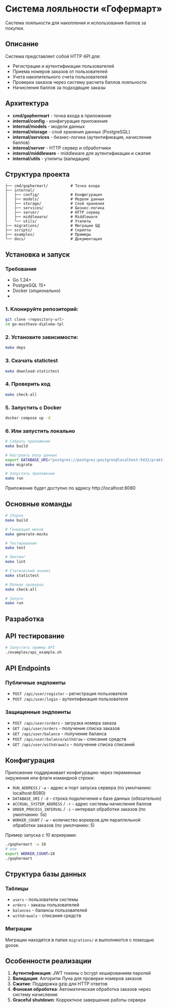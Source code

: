 # Система лояльности «Гофермарт»

Система лояльности для накопления и использования баллов за покупки.

## Описание

Система представляет собой HTTP API для:
- Регистрации и аутентификации пользователей
- Приема номеров заказов от пользователей
- Учета накопительного счета пользователей
- Проверки заказов через систему расчета баллов лояльности
- Начисления баллов за подходящие заказы

## Архитектура

- **cmd/gophermart** - точка входа в приложение
- **internal/config** - конфигурация приложения
- **internal/models** - модели данных
- **internal/storage** - слой хранения данных (PostgreSQL)
- **internal/services** - бизнес-логика (аутентификация, начисление баллов)
- **internal/server** - HTTP сервер и обработчики
- **internal/middleware** - middleware для аутентификации и сжатия
- **internal/utils** - утилиты (валидация)

## Структура проекта

```
├── cmd/gophermart/          # Точка входа
├── internal/
│   ├── config/              # Конфигурация
│   ├── models/              # Модели данных
│   ├── storage/             # Слой хранения
│   ├── services/            # Бизнес-логика
│   ├── server/              # HTTP сервер
│   ├── middleware/          # Middleware
│   └── utils/               # Утилиты
├── migrations/              # Миграции БД
├── scripts/                 # Скрипты
├── examples/                # Примеры
└── docs/                    # Документация
```

## Установка и запуск

### Требования
- Go 1.24+
- PostgreSQL 15+
- Docker (опционально)
- 
### 1. Клонируйте репозиторий:
```bash
git clone <repository-url>
cd go-musthave-diploma-tpl
```
  
### 2. Установите зависимости:
```bash
make deps
```
  
### 3. Скачать statictest
```bash
make download-statictest
```

### 4. Проверить код
```bash
make check-all
```

### 5. Запустить с Docker
```bash
docker compose up -d
```

### 6. Или запустить локально
```bash
# Собрать приложение 
make build

# Настроить базу данных
export DATABASE_URI="postgres://postgres:postgres@localhost:5432/praktikum?sslmode=disable"
make migrate

# Запустить приложение
make run
```

Приложение будет доступно по адресу http://localhost:8080

## Основные команды

```bash
# Сборка
make build

# Генерация моков
make generate-mocks

# Тестирование
make test

# Линтинг
make lint

# Статический анализ
make statictest

# Полная проверка
make check-all

# Запуск
make run
```

## Разработка

## API тестирование

```bash
# Запустить пример API
./examples/api_example.sh
```

## API Endpoints

### Публичные эндпоинты
- `POST /api/user/register` - регистрация пользователя
- `POST /api/user/login` - аутентификация пользователя

### Защищенные эндпоинты
- `POST /api/user/orders` - загрузка номера заказа
- `GET /api/user/orders` - получение списка заказов
- `GET /api/user/balance` - получение баланса
- `POST /api/user/balance/withdraw` - списание средств
- `GET /api/user/withdrawals` - получение списка списаний


## Конфигурация

Приложение поддерживает конфигурацию через переменные окружения или флаги командной строки:

- `RUN_ADDRESS` / `-a` - адрес и порт запуска сервера (по умолчанию: localhost:8080)
- `DATABASE_URI` / `-d` - строка подключения к базе данных (обязательно)
- `ACCRUAL_SYSTEM_ADDRESS` / `-r` - адрес системы начисления баллов
- `ORDER_PROCESS_INTERVAL` / `-i` - интервал обработки заказов (по умолчанию: 5s)
- `WORKER_COUNT` / `-w` - количество воркеров для параллельной обработки заказов (по умолчанию: 5)

Пример запуска с 10 воркерами:

```bash
./gophermart -w 10
# или
export WORKER_COUNT=10
./gophermart
```

## Структура базы данных

### Таблицы
- `users` - пользователи системы
- `orders` - заказы пользователей
- `balances` - балансы пользователей
- `withdrawals` - списания средств

### Миграции
Миграции находятся в папке `migrations/` и выполняются с помощью goose.

## Особенности реализации

1. **Аутентификация**: JWT токены с bcrypt хешированием паролей
2. **Валидация**: Алгоритм Луна для проверки номеров заказов
3. **Сжатие**: Поддержка gzip для HTTP ответов
4. **Фоновая обработка**: Автоматическая обработка заказов через систему начисления
5. **Graceful shutdown**: Корректное завершение работы сервера
